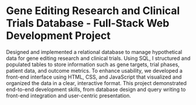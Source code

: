 # Gene Editing Research and Clinical Trials Database - Full-Stack Web Development Project
Designed and implemented a relational database to manage hypothetical data for gene editing research and clinical trials. Using SQL, I structured and populated tables to store information such as gene targets, trial phases, patient data, and outcome metrics. To enhance usability, we developed a front-end interface using HTML, CSS, and JavaScript that visualized and organized the data in a clear, interactive format. This project demonstrated end-to-end development skills, from database design and query writing to front-end integration and user-centric presentation.
